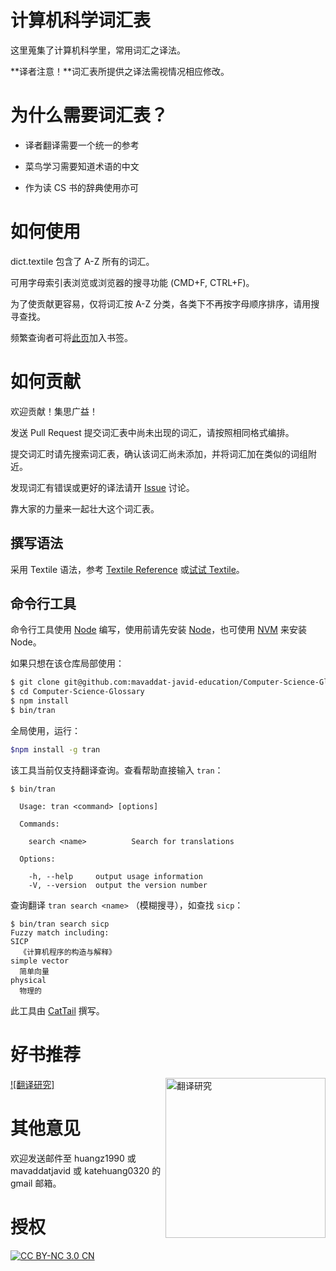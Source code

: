 # 计算机科学词汇表

这里蒐集了计算机科学里，常用词汇之译法。

**译者注意！**词汇表所提供之译法需视情况相应修改。

# 为什么需要词汇表？

* 译者翻译需要一个统一的参考

* 菜鸟学习需要知道术语的中文

* 作为读 CS 书的辞典使用亦可

# 如何使用

dict.textile 包含了 A-Z 所有的词汇。

可用字母索引表浏览或浏览器的搜寻功能 (CMD+F, CTRL+F)。

为了使贡献更容易，仅将词汇按 A-Z 分类，各类下不再按字母顺序排序，请用搜寻查找。

频繁查询者可将[此页][dict]加入书签。

[dict]:https://github.com/mavaddat-javid-education/Computer-Science-Glossary/blob/master/dict.textile

# 如何贡献

欢迎贡献！集思广益！

发送 Pull Request 提交词汇表中尚未出现的词汇，请按照相同格式编排。

提交词汇时请先搜索词汇表，确认该词汇尚未添加，并将词汇加在类似的词组附近。

发现词汇有错误或更好的译法请开 [Issue][issue] 讨论。

靠大家的力量来一起壮大这个词汇表。

## 撰写语法

采用 Textile 语法，参考 [Textile Reference](http://redcloth.org/hobix.com/textile/) 或[试试 Textile](http://textile.thresholdstate.com/)。

## 命令行工具

命令行工具使用 [Node](http://nodejs.org/) 编写，使用前请先安装 [Node](http://nodejs.org/download/)，也可使用 [NVM](https://github.com/creationix/nvm) 来安装 Node。

如果只想在该仓库局部使用：

```bash
$ git clone git@github.com:mavaddat-javid-education/Computer-Science-Glossary.git
$ cd Computer-Science-Glossary
$ npm install
$ bin/tran
```

全局使用，运行：

```bash
$npm install -g tran
```

该工具当前仅支持翻译查询。查看帮助直接输入 `tran`：

```
$ bin/tran

  Usage: tran <command> [options]

  Commands:

    search <name>          Search for translations

  Options:

    -h, --help     output usage information
    -V, --version  output the version number
```

查询翻译 `tran search <name>` （模糊搜寻），如查找 `sicp`：

```
$ bin/tran search sicp
Fuzzy match including:
SICP
  《计算机程序的构造与解释》
simple vector
  简单向量
physical
  物理的
```

此工具由 [CatTail](https://github.com/CatTail) 撰写。

# 好书推荐

[![翻译研究]<object data="https://img1.doubanio.com/view/subject/l/public/s6634389.jpg" type="image/jpg" alt="翻译研究
" height="256px" align="right"><img src="https://i.imgur.com/CciKvzj.jpg" alt="翻译研究" height="256px" align="right"></object>](http://book.douban.com/subject/1234604/)

# 其他意见

欢迎发送邮件至 huangz1990 或 mavaddatjavid 或 katehuang0320 的 gmail 邮箱。

# 授权

[![CC BY-NC 3.0 CN](http://i.creativecommons.org/l/by-nc/3.0/cn/88x31.png)](http://creativecommons.org/licenses/by-nc/3.0/cn/)

[issue]:https://github.com/mavaddat-javid-education/Computer-Science-Glossary/issues

